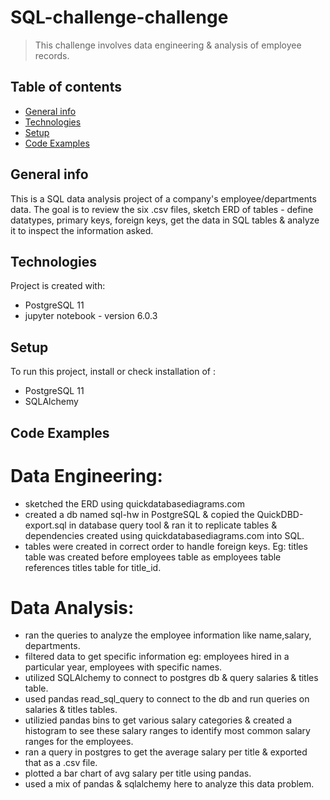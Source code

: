# SQL-challenge-challenge
> This challenge involves data engineering & analysis of employee records.

## Table of contents
* [General info](#general-info)
* [Technologies](#technologies)
* [Setup](#setup)
* [Code Examples](#codeexamples)

## General info
This is a SQL data analysis project of a company's employee/departments data.
The goal is to review the six .csv files, sketch ERD of tables - define datatypes, primary keys, foreign keys, get the data in SQL tables & analyze it to inspect the information asked.

## Technologies
Project is created with:
* PostgreSQL 11
* jupyter notebook - version 6.0.3

## Setup
To run this project, install or check installation of :
* PostgreSQL 11
* SQLAlchemy

## Code Examples

# Data Engineering:

* sketched the ERD using quickdatabasediagrams.com
* created a db named sql-hw in PostgreSQL & copied the QuickDBD-export.sql in database query tool & ran it to replicate tables & dependencies created using quickdatabasediagrams.com into SQL.
* tables were created in correct order to handle foreign keys. Eg: titles table was created before employees table as employees table references titles table for title_id.

# Data Analysis:

* ran the queries to analyze the employee information like name,salary, departments.
* filtered data to get specific information eg: employees hired in a particular year, employees with specific names.
* utilized SQLAlchemy to connect to postgres db & query salaries & titles table.
* used pandas read_sql_query to connect to the db and run queries on salaries & titles tables. 
* utilizied pandas bins to get various salary categories & created a histogram to see these salary ranges to identify most common salary ranges for the employees.
* ran a query in postgres to get the average salary per title & exported that as a .csv file.
* plotted a bar chart of avg salary per title using pandas.
* used a mix of pandas & sqlalchemy here to analyze this data problem.
